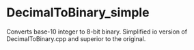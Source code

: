 # DecimalToBinary_simple
Converts base-10 integer to 8-bit binary.  Simplified io version of DecimalToBinary.cpp and superior to the original. 
